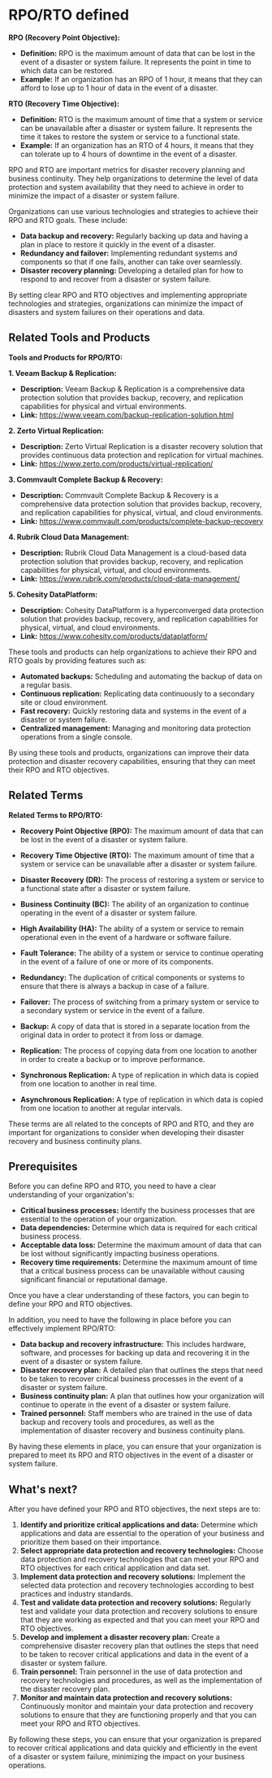 # RPO/RTO defined

**RPO (Recovery Point Objective):**

* **Definition:** RPO is the maximum amount of data that can be lost in the event of a disaster or system failure. It represents the point in time to which data can be restored.
* **Example:** If an organization has an RPO of 1 hour, it means that they can afford to lose up to 1 hour of data in the event of a disaster.

**RTO (Recovery Time Objective):**

* **Definition:** RTO is the maximum amount of time that a system or service can be unavailable after a disaster or system failure. It represents the time it takes to restore the system or service to a functional state.
* **Example:** If an organization has an RTO of 4 hours, it means that they can tolerate up to 4 hours of downtime in the event of a disaster.

RPO and RTO are important metrics for disaster recovery planning and business continuity. They help organizations to determine the level of data protection and system availability that they need to achieve in order to minimize the impact of a disaster or system failure.

Organizations can use various technologies and strategies to achieve their RPO and RTO goals. These include:

* **Data backup and recovery:** Regularly backing up data and having a plan in place to restore it quickly in the event of a disaster.
* **Redundancy and failover:** Implementing redundant systems and components so that if one fails, another can take over seamlessly.
* **Disaster recovery planning:** Developing a detailed plan for how to respond to and recover from a disaster or system failure.

By setting clear RPO and RTO objectives and implementing appropriate technologies and strategies, organizations can minimize the impact of disasters and system failures on their operations and data.

## Related Tools and Products

**Tools and Products for RPO/RTO:**

**1. Veeam Backup & Replication:**

* **Description:** Veeam Backup & Replication is a comprehensive data protection solution that provides backup, recovery, and replication capabilities for physical and virtual environments.
* **Link:** https://www.veeam.com/backup-replication-solution.html

**2. Zerto Virtual Replication:**

* **Description:** Zerto Virtual Replication is a disaster recovery solution that provides continuous data protection and replication for virtual machines.
* **Link:** https://www.zerto.com/products/virtual-replication/

**3. Commvault Complete Backup & Recovery:**

* **Description:** Commvault Complete Backup & Recovery is a comprehensive data protection solution that provides backup, recovery, and replication capabilities for physical, virtual, and cloud environments.
* **Link:** https://www.commvault.com/products/complete-backup-recovery

**4. Rubrik Cloud Data Management:**

* **Description:** Rubrik Cloud Data Management is a cloud-based data protection solution that provides backup, recovery, and replication capabilities for physical, virtual, and cloud environments.
* **Link:** https://www.rubrik.com/products/cloud-data-management/

**5. Cohesity DataPlatform:**

* **Description:** Cohesity DataPlatform is a hyperconverged data protection solution that provides backup, recovery, and replication capabilities for physical, virtual, and cloud environments.
* **Link:** https://www.cohesity.com/products/dataplatform/

These tools and products can help organizations to achieve their RPO and RTO goals by providing features such as:

* **Automated backups:** Scheduling and automating the backup of data on a regular basis.
* **Continuous replication:** Replicating data continuously to a secondary site or cloud environment.
* **Fast recovery:** Quickly restoring data and systems in the event of a disaster or system failure.
* **Centralized management:** Managing and monitoring data protection operations from a single console.

By using these tools and products, organizations can improve their data protection and disaster recovery capabilities, ensuring that they can meet their RPO and RTO objectives.

## Related Terms

**Related Terms to RPO/RTO:**

* **Recovery Point Objective (RPO):** The maximum amount of data that can be lost in the event of a disaster or system failure.

* **Recovery Time Objective (RTO):** The maximum amount of time that a system or service can be unavailable after a disaster or system failure.

* **Disaster Recovery (DR):** The process of restoring a system or service to a functional state after a disaster or system failure.

* **Business Continuity (BC):** The ability of an organization to continue operating in the event of a disaster or system failure.

* **High Availability (HA):** The ability of a system or service to remain operational even in the event of a hardware or software failure.

* **Fault Tolerance:** The ability of a system or service to continue operating in the event of a failure of one or more of its components.

* **Redundancy:** The duplication of critical components or systems to ensure that there is always a backup in case of a failure.

* **Failover:** The process of switching from a primary system or service to a secondary system or service in the event of a failure.

* **Backup:** A copy of data that is stored in a separate location from the original data in order to protect it from loss or damage.

* **Replication:** The process of copying data from one location to another in order to create a backup or to improve performance.

* **Synchronous Replication:** A type of replication in which data is copied from one location to another in real time.

* **Asynchronous Replication:** A type of replication in which data is copied from one location to another at regular intervals.

These terms are all related to the concepts of RPO and RTO, and they are important for organizations to consider when developing their disaster recovery and business continuity plans.

## Prerequisites

Before you can define RPO and RTO, you need to have a clear understanding of your organization's:

* **Critical business processes:** Identify the business processes that are essential to the operation of your organization.
* **Data dependencies:** Determine which data is required for each critical business process.
* **Acceptable data loss:** Determine the maximum amount of data that can be lost without significantly impacting business operations.
* **Recovery time requirements:** Determine the maximum amount of time that a critical business process can be unavailable without causing significant financial or reputational damage.

Once you have a clear understanding of these factors, you can begin to define your RPO and RTO objectives.

In addition, you need to have the following in place before you can effectively implement RPO/RTO:

* **Data backup and recovery infrastructure:** This includes hardware, software, and processes for backing up data and recovering it in the event of a disaster or system failure.
* **Disaster recovery plan:** A detailed plan that outlines the steps that need to be taken to recover critical business processes in the event of a disaster or system failure.
* **Business continuity plan:** A plan that outlines how your organization will continue to operate in the event of a disaster or system failure.
* **Trained personnel:** Staff members who are trained in the use of data backup and recovery tools and procedures, as well as the implementation of disaster recovery and business continuity plans.

By having these elements in place, you can ensure that your organization is prepared to meet its RPO and RTO objectives in the event of a disaster or system failure.

## What's next?

After you have defined your RPO and RTO objectives, the next steps are to:

1. **Identify and prioritize critical applications and data:** Determine which applications and data are essential to the operation of your business and prioritize them based on their importance.
2. **Select appropriate data protection and recovery technologies:** Choose data protection and recovery technologies that can meet your RPO and RTO objectives for each critical application and data set.
3. **Implement data protection and recovery solutions:** Implement the selected data protection and recovery technologies according to best practices and industry standards.
4. **Test and validate data protection and recovery solutions:** Regularly test and validate your data protection and recovery solutions to ensure that they are working as expected and that you can meet your RPO and RTO objectives.
5. **Develop and implement a disaster recovery plan:** Create a comprehensive disaster recovery plan that outlines the steps that need to be taken to recover critical applications and data in the event of a disaster or system failure.
6. **Train personnel:** Train personnel in the use of data protection and recovery technologies and procedures, as well as the implementation of the disaster recovery plan.
7. **Monitor and maintain data protection and recovery solutions:** Continuously monitor and maintain your data protection and recovery solutions to ensure that they are functioning properly and that you can meet your RPO and RTO objectives.

By following these steps, you can ensure that your organization is prepared to recover critical applications and data quickly and efficiently in the event of a disaster or system failure, minimizing the impact on your business operations.